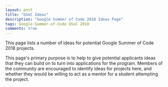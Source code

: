 ```yaml
---
layout: post
title: "GSoC Ideas"
description: "Google Summer of Code 2018 Ideas Page"
tags: Google-Summer-of-Code GSoC 2018
comments: true
---
```


This page lists a number of ideas for potential Google Summer of Code 2018 projects.

This page's primary purpose is to help to give potential applicants ideas that they can build on to turn into applications for the program. Members of the community are encouraged to identify ideas for projects here, and whether they would be willing to act as a mentor for a student attempting the project.
